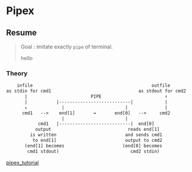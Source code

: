 # Pipex

## Resume

> Goal : imitate exactly `pipe` of terminal.
>
> hello

### Theory

```txt
    infile                                             outfile
as stdin for cmd1                                 as stdout for cmd2
       |                        PIPE                        ↑
       |           |---------------------------|            |
       ↓             |                       |              |
      cmd1   -->    end[1]       ↔       end[0]   -->     cmd2
                     |                       |
            cmd1   |---------------------------|  end[0]
           output                             reads end[1]
         is written                          and sends cmd1
          to end[1]                          output to cmd2
       (end[1] becomes                      (end[0] becomes
        cmd1 stdout)                           cmd2 stdin)

```

[pipex_tutorial](https://csnotes.medium.com/pipex-tutorial-42-project-4469f5dd5901)
